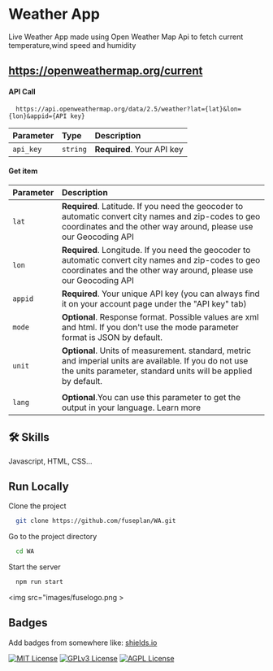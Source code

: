 # Weather App

Live Weather App made using Open Weather Map Api to fetch current temperature,wind speed and humidity

## https://openweathermap.org/current

#### API Call

```http
  https://api.openweathermap.org/data/2.5/weather?lat={lat}&lon={lon}&appid={API key}
```

| Parameter | Type     | Description                |
| :-------- | :------- | :------------------------- |
| `api_key` | `string` | **Required**. Your API key |

#### Get item

| Parameter | Description                                                                                                                                                               |
| :-------- | :------------------------------------------------------------------------------------------------------------------------------------------------------------------------ |
| `lat`     | **Required**. Latitude. If you need the geocoder to automatic convert city names and zip-codes to geo coordinates and the other way around, please use our Geocoding API  |
| `lon`     | **Required**. Longitude. If you need the geocoder to automatic convert city names and zip-codes to geo coordinates and the other way around, please use our Geocoding API |
| `appid`   | **Required**. Your unique API key (you can always find it on your account page under the "API key" tab)                                                                   |
| `mode`    | **Optional**. Response format. Possible values are xml and html. If you don't use the mode parameter format is JSON by default.                                           |
| `unit`    | **Optional**. Units of measurement. standard, metric and imperial units are available. If you do not use the units parameter, standard units will be applied by default.  |
|           |
| `lang`    | **Optional**.You can use this parameter to get the output in your language. Learn more                                                                                    |

## 🛠 Skills

Javascript, HTML, CSS...

## Run Locally

Clone the project

```bash
  git clone https://github.com/fuseplan/WA.git
```

Go to the project directory

```bash
  cd WA
```

Start the server

```bash
  npm run start
```

<img src="images/fuselogo.png >

## Badges

Add badges from somewhere like: [shields.io](https://shields.io/)

[![MIT License](https://img.shields.io/badge/License-MIT-green.svg)](https://choosealicense.com/licenses/mit/)
[![GPLv3 License](https://img.shields.io/badge/License-GPL%20v3-yellow.svg)](https://opensource.org/licenses/)
[![AGPL License](https://img.shields.io/badge/license-AGPL-blue.svg)](http://www.gnu.org/licenses/agpl-3.0)
